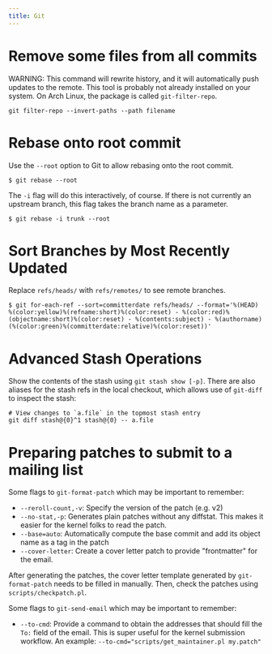 ```yaml
---
title: Git
---
```


# Remove some files from all commits

WARNING: This command will rewrite history, and it will automatically push
updates to the remote. This tool is probably not already installed on your
system. On Arch Linux, the package is called `git-filter-repo`.

```bash-session
git filter-repo --invert-paths --path filename
```

# Rebase onto root commit

Use the `--root` option to Git to allow rebasing onto the root commit.

```bash-session
$ git rebase --root
```

The `-i` flag will do this interactively, of course. If there is not currently
an upstream branch, this flag takes the branch name as a parameter.

```bash-session
$ git rebase -i trunk --root
```

# Sort Branches by Most Recently Updated

Replace `refs/heads/` with `refs/remotes/` to see remote branches.

```bash-session
$ git for-each-ref --sort=committerdate refs/heads/ --format='%(HEAD) %(color:yellow)%(refname:short)%(color:reset) - %(color:red)%(objectname:short)%(color:reset) - %(contents:subject) - %(authorname) (%(color:green)%(committerdate:relative)%(color:reset))'
```

# Advanced Stash Operations

Show the contents of the stash using `git stash show [-p]`. There are also aliases
for the stash refs in the local checkout, which allows use of `git-diff` to inspect
the stash:

```
# View changes to `a.file` in the topmost stash entry
git diff stash@{0}^1 stash@{0} -- a.file
```

# Preparing patches to submit to a mailing list

Some flags to `git-format-patch` which may be important to remember:

* `--reroll-count,-v`: Specify the version of the patch (e.g. v2)
* `--no-stat,-p`: Generates plain patches without any diffstat. This makes it easier
  for the kernel folks to read the patch.
* `--base=auto`: Automatically compute the base commit and add its object name as a
  tag in the patch
* `--cover-letter`: Create a cover letter patch to provide "frontmatter" for the
  email.

After generating the patches, the cover letter template generated by
`git-format-patch` needs to be filled in manually. Then, check the patches using
`scripts/checkpatch.pl`.

Some flags to `git-send-email` which may be important to remember:

* `--to-cmd`: Provide a command to obtain the addresses that should fill the `To:`
  field of the email. This is super useful for the kernel submission workflow. An
  example: `--to-cmd="scripts/get_maintainer.pl my.patch"`
